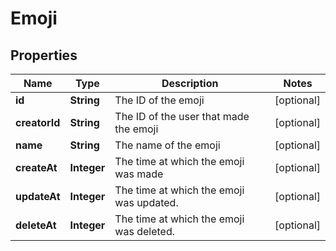 
# Emoji

## Properties
Name | Type | Description | Notes
------------ | ------------- | ------------- | -------------
**id** | **String** | The ID of the emoji |  [optional]
**creatorId** | **String** | The ID of the user that made the emoji |  [optional]
**name** | **String** | The name of the emoji |  [optional]
**createAt** | **Integer** | The time at which the emoji was made |  [optional]
**updateAt** | **Integer** | The time at which the emoji was updated. |  [optional]
**deleteAt** | **Integer** | The time at which the emoji was deleted. |  [optional]



